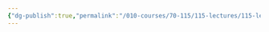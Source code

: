 ```yaml
---
{"dg-publish":true,"permalink":"/010-courses/70-115/115-lectures/115-lecture-9/","dgHomeLink":true,"dgPassFrontmatter":false,"dgShowBacklinks":true,"dgShowLocalGraph":true,"dgShowInlineTitle":false}
---
```

